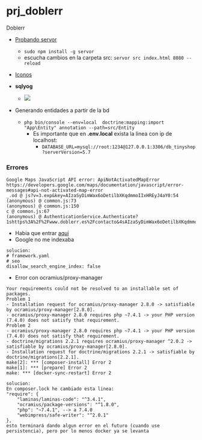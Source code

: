 # prj_doblerr
Doblerr

- [Probando servor](https://youtu.be/ansUGkcrhwY?t=753)
    - `sudo npm install -g servor`
    - escucha cambios en la carpeta src: `servor src index.html 8080 --reload`
    
- [Iconos](https://www.flaticon.com/packs/beauty-15)

- **sqlyog**
    - ![](https://trello-attachments.s3.amazonaws.com/5eb15644e823d340ffa477fd/1137x655/c15826378e1748154745cc134ea879cb/image.png)

- Generando entidades a partir de la bd
    - `php bin/console --env=local  doctrine:mapping:import "App\Entity" annotation --path=src/Entity`
        - Es importante que en **.env.local** exista la linea con ip de localhost:
            - `DATABASE_URL=mysql://root:1234@127.0.0.1:3306/db_tinyshop?serverVersion=5.7`

### Errores
```
Google Maps JavaScript API error: ApiNotActivatedMapError
https://developers.google.com/maps/documentation/javascript/error-messages#api-not-activated-map-error
_.od @ js?v=3.exp&key=AIzaSyDimWax6oDetilbXKqdmmoIIxHREyJ4aY0:54
(anonymous) @ common.js:73
(anonymous) @ common.js:150
c @ common.js:67
(anonymous) @ AuthenticationService.Authenticate?1shttps%3A%2F%2Fwww.doblerr.es%2Fcontacto&4sAIzaSyDimWax6oDetilbXKqdmmoIIxHREyJ4aY0&callback=_xdc_._z6v3h5&key=AIzaSyDimWax6oDetilbXKqdmmoIIxHREyJ4aY0&token=72486:1
```
- Habia que entrar [aqui](https://console.cloud.google.com/google/maps-apis/apis/maps-backend.googleapis.com/metrics?project=doblerr-es&folder=&organizationId=)
- Google no me indexaba
```
solucion:
# framework.yaml
# seo
disallow_search_engine_index: false
```
 - Error con ocramius/proxy-manager
```
Your requirements could not be resolved to an installable set of packages.
Problem 1
- Installation request for ocramius/proxy-manager 2.8.0 -> satisfiable by ocramius/proxy-manager[2.8.0].
- ocramius/proxy-manager 2.8.0 requires php ~7.4.1 -> your PHP version (7.4.0) does not satisfy that requirement.
Problem 2
- ocramius/proxy-manager 2.8.0 requires php ~7.4.1 -> your PHP version (7.4.0) does not satisfy that requirement.
- doctrine/migrations 2.2.1 requires ocramius/proxy-manager ^2.0.2 -> satisfiable by ocramius/proxy-manager[2.8.0].
- Installation request for doctrine/migrations 2.2.1 -> satisfiable by doctrine/migrations[2.2.1].
make[2]: *** [composer-install] Error 2
make[1]: *** [prepare] Error 2
make: *** [docker-sync-restart] Error 2

solucion:
En composer.lock he cambiado esta linea:
"require": {
    "laminas/laminas-code": "^3.4.1",
    "ocramius/package-versions": "^1.8.0",
    "php": "~7.4.1", --> a 7.4.0
    "webimpress/safe-writer": "^2.0.1"
},
esto terminará dando algun error en el futuro (cuando use persistencia), pero por lo menos docker ya se levanta
```


